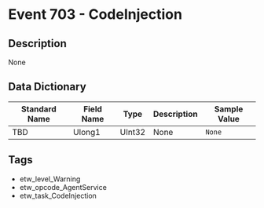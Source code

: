 # Event 703 - CodeInjection

## Description
None

## Data Dictionary
|Standard Name|Field Name|Type|Description|Sample Value|
|---|---|---|---|---|
|TBD|Ulong1|UInt32|None|`None`|

## Tags
* etw_level_Warning
* etw_opcode_AgentService
* etw_task_CodeInjection